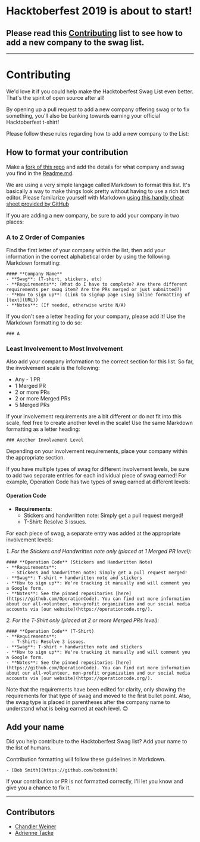 # Hacktoberfest 2019 is about to start!

## Please read this [Contributing](./CONTRIBUTING.md) list to see how to add a new company to the swag list.

---

# Contributing

We'd love it if you could help make the Hacktoberfest Swag List even better. That's the spirit of open source after all!

By opening up a pull request to add a new company offering swag or to fix something, you'll also be banking towards earning your official Hacktoberfest t-shirt!

Please follow these rules regarding how to add a new company to the List:

## How to format your contribution

Make a [fork of this repo](https://github.com/crweiner/hacktoberfest-swag-list/fork) and add the details for what company and swag you find in the [Readme.md](./README.md). 

We are using a very simple langage called Markdown to format this list. It's basically a way to make things look pretty without having to use a rich text editor. Please familarize yourself with Markdown [using this handly cheat sheet provided by GitHub](https://guides.github.com/pdfs/markdown-cheatsheet-online.pdf)

If you are adding a new company, be sure to add your company in two places:

### A to Z Order of Companies

Find the first letter of your company within the list, then add your information in the correct alphabetical order by using the following Markdown formatting:

```
#### **Company Name**
- **Swag**: (T-shirt, stickers, etc)
- **Requirements**: (What do I have to complete? Are there different requirements per swag item? Are the PRs merged or just submitted?)
- **How to sign up**: (Link to signup page using inline formatting of [text](URL))
- **Notes**: (If needed, otherwise write N/A)
```

 If you don't see a letter heading for your company, please add it! Use the Markdown formatting to do so:

```
### A
```

### Least Involvement to Most Involvement

Also add your company information to the correct section for this list. So far, the involvement scale is the following:

- Any - 1 PR
- 1 Merged PR
- 2 or more PRs
- 2 or more Merged PRs
- 5 Merged PRs

If your involvement requirements are a bit different or do not fit into this scale, feel free to create another level in the scale! Use the same Markdown formatting as a letter heading:

```
### Another Involvement Level
```

Depending on your involvement requirements, place your company within the appropriate section.

If you have multiple types of swag for different involvement levels, be sure to add two separate entries for each individual piece of swag earned! For example, Operation Code has two types of swag earned at different levels:

#### **Operation Code**
- **Requirements**:
  - Stickers and handwritten note: Simply get a pull request merged!
  - T-Shirt: Resolve 3 issues.

For each piece of swag, a separate entry was added at the appropriate involvement levels:

_1. For the Stickers and Handwritten note only (placed at 1 Merged PR level):_
```
#### **Operation Code** (Stickers and Handwritten Note)
- **Requirements**:
  - Stickers and handwritten note: Simply get a pull request merged!
- **Swag**: T-shirt + handwritten note and stickers
- **How to sign up**: We're tracking it manually and will comment you a Google form.
- **Notes**: See the pinned repositories [here](https://github.com/OperationCode). You can find out more information about our all-volunteer, non-profit organization and our social media accounts via [our website](https://operationcode.org/).
```

_2. For the T-Shirt only (placed at 2 or more Merged PRs level):_
```
#### **Operation Code** (T-Shirt)
- **Requirements**:
  - T-Shirt: Resolve 3 issues.
- **Swag**: T-shirt + handwritten note and stickers
- **How to sign up**: We're tracking it manually and will comment you a Google form.
- **Notes**: See the pinned repositories [here](https://github.com/OperationCode). You can find out more information about our all-volunteer, non-profit organization and our social media accounts via [our website](https://operationcode.org/).
```
Note that the requirements have been edited for clarity, only showing the requirements for that type of swag and moved to the first bullet point. Also, the swag type is placed in parentheses after the company name to understand what is being earned at each level. 😊

## Add your name

Did you help contribute to the Hacktoberfest Swag list? Add your name to the list of humans.

Contribution formatting will follow these guidelines in Markdown.

```
- [Bob Smith](https://github.com/bobsmith)
```

If your contribution or PR is not formatted correctly, I'll let you know and give you a chance to fix it.

---

## Contributors

- [Chandler Weiner](https://github.com/crweiner/)
- [Adrienne Tacke](https://github.com/adriennetacke)
